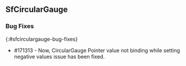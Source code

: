 ## SfCircularGauge

### Bug Fixes
{:#sfcirculargauge-bug-fixes}

* \#171313 -  Now, CircularGauge Pointer value not binding while setting negative values issue has been fixed.

